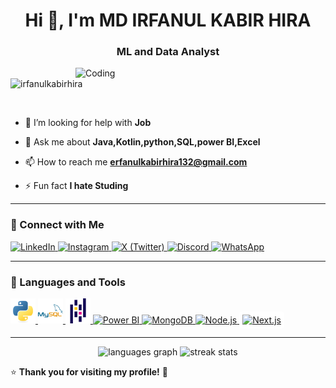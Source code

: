 <h1 align="center">Hi 👋, I'm MD IRFANUL KABIR HIRA</h1>
<h3 align="center">ML and Data Analyst</h3>
<img align="right" alt="Coding" width="400" src="https://i.pinimg.com/originals/e8/f4/53/e8f453469a3ec97ecd354df465d73913.gif">

<p align="left"> <img src="https://komarev.com/ghpvc/?username=irfanulkabirhira&label=Profile%20views&color=0e75b6&style=flat" alt="irfanulkabirhira" /> </p>

<p align="left"> <a href="https://twitter.com/" target="blank"><img src="https://img.shields.io/twitter/follow/?logo=twitter&style=for-the-badge" alt="" /></a> </p>

- 🤝 I’m looking for help with **Job**

- 💬 Ask me about **Java,Kotlin,python,SQL,power BI,Excel**

- 📫 How to reach me **erfanulkabirhira132@gmail.com**

- ⚡ Fun fact **I hate Studing**
---

### 📲 Connect with Me  

<p align="left">
  <a href="https://www.linkedin.com/in/md-irfanul-kabir-hira-356518279" target="_blank">
    <img src="https://raw.githubusercontent.com/rahuldkjain/github-profile-readme-generator/master/src/images/icons/Social/linked-in-alt.svg" alt="LinkedIn" width="40" height="40"/>
  </a>
  <a href="https://instagram.com/erfanulkabirhira" target="_blank">
    <img src="https://raw.githubusercontent.com/rahuldkjain/github-profile-readme-generator/master/src/images/icons/Social/instagram.svg" alt="Instagram" width="40" height="40"/>
  </a>
    <a href="https://twitter.com/HiraIrfanul" target="_blank">
    <img src="https://raw.githubusercontent.com/rahuldkjain/github-profile-readme-generator/master/src/images/icons/Social/twitter.svg" alt="X (Twitter)" width="40" height="40"/>
  </a>
  <a href="https://discord.com/users/your_discord_id" target="_blank">
    <img src="https://raw.githubusercontent.com/rahuldkjain/github-profile-readme-generator/master/src/images/icons/Social/discord.svg" alt="Discord" width="40" height="40"/>
  </a>
  <a href="https://wa.me/+8801615099989" target="_blank">
    <img src="https://upload.wikimedia.org/wikipedia/commons/6/6b/WhatsApp.svg" alt="WhatsApp" width="40" height="40"/>
  </a>
</p>


---
### 🚀 Languages and Tools  
<p align="left">
  <a href="https://www.python.org/" target="_blank">
    <img src="https://raw.githubusercontent.com/devicons/devicon/master/icons/python/python-original.svg" alt="Python" width="40" height="40"/>
  </a>
  <a href="https://www.mysql.com/" target="_blank">
    <img src="https://raw.githubusercontent.com/devicons/devicon/master/icons/mysql/mysql-original-wordmark.svg" alt="MySQL" width="40" height="40"/>
  </a>
  <a href="https://pandas.pydata.org/" target="_blank">
    <img src="https://raw.githubusercontent.com/devicons/devicon/2ae2a900d2f041da66e950e4d48052658d850630/icons/pandas/pandas-original.svg" alt="Pandas" width="40" height="40"/>
  </a>
  <a href="https://powerbi.microsoft.com/" target="_blank">
    <img src="https://upload.wikimedia.org/wikipedia/commons/c/cf/New_Power_BI_Logo.svg" alt="Power BI" width="40" height="40"/>
  </a>
  <a href="https://www.mongodb.com/" target="_blank">
    <img src="https://img.icons8.com/color/48/000000/mongodb.png" alt="MongoDB" width="40" height="40"/>
  </a>
  <a href="https://nodejs.org/" target="_blank">
    <img src="https://img.icons8.com/fluency/48/000000/node-js.png" alt="Node.js" width="40" height="40"/>
  </a>
  <a href="https://nextjs.org/" target="_blank">
    <img src="https://upload.wikimedia.org/wikipedia/commons/8/8e/Nextjs-logo.svg" alt="Next.js" width="40" height="40" style="background-color:white; padding:5px; border-radius:5px;"/>
  </a>
</p>

---


<div align="center">
    <img
      src="https://github-readme-stats.vercel.app/api/top-langs?username=irfanulkabirhira&locale=en&hide_title=true&layout=compact&card_width=420&langs_count=8&theme=light&hide_border=true&order=2"
      width="54%"
      alt="languages graph" />
    <img
      src="https://streak-stats.demolab.com/?user=irfanulkabirhira&theme=light&hide_border=true&card_width=420"
      width="45%"
      alt="streak stats" />
</div>


⭐ **Thank you for visiting my profile!** 🚀
